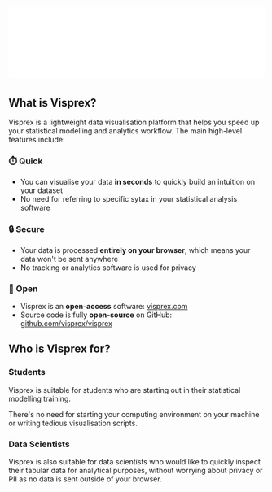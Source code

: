 # ![Visprex](assets/images/logo.webp#center)

## What is Visprex?
Visprex is a lightweight data visualisation platform that helps you speed up your statistical modelling and analytics workflow. The main high-level features include:

### ⏱️ Quick
- You can visualise your data **in seconds** to quickly build an intuition on your dataset
- No need for referring to specific sytax in your statistical analysis software

### 🔒️ Secure
- Your data is processed **entirely on your browser**, which means your data won't be sent anywhere
- No tracking or analytics software is used for privacy

### 📖 Open
- Visprex is an **open-access** software: [visprex.com](https://visprex.com)
- Source code is fully **open-source** on GitHub: [github.com/visprex/visprex](https://github.com/visprex/visprex)

## Who is Visprex for?

### Students
Visprex is suitable for students who are starting out in their statistical modelling training.

There's no need for starting your computing environment on your machine or writing tedious visualisation scripts.

### Data Scientists
Visprex is also suitable for data scientists who would like to quickly inspect their tabular data for analytical purposes, without worrying about privacy or PII as no data is sent outside of your browser.



